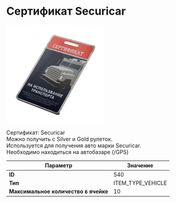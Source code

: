 # Сертификат Securicar

![Item Image](../img/540.webp?raw=true)

Сертификат: Securicar<br>Можно получить с Silver и Gold рулеток.<br>Используется для получения авто марки Securicar.<br>Необходимо находиться на автобазаре (/GPS)


| Параметр | Значение |
|----------|----------|
| **ID** | 540 |
| **Тип** | ITEM_TYPE_VEHICLE |
| **Максимальное количество в ячейке** | 10 |

